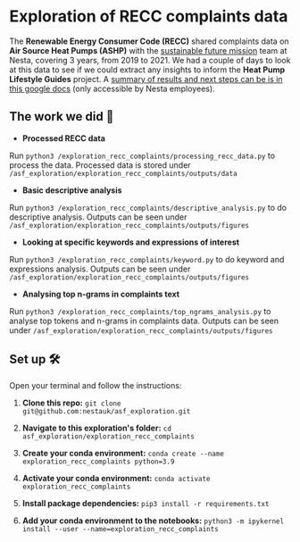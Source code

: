 # Exploration of RECC complaints data

The **Renewable Energy Consumer Code (RECC)** shared complaints data on **Air Source Heat Pumps (ASHP)** with the [sustainable future mission](https://www.nesta.org.uk/sustainable-future/#:~:text=Our%20goal%20is%20to%20reduce,comes%20from%20low%2Dcarbon%20sources.) team at Nesta, covering 3 years, from 2019 to 2021. We had a couple of days to look at this data to see if we could extract any insights to inform the **Heat Pump Lifestyle Guides** project. A [summary of results and next steps can be is in this google docs](https://docs.google.com/document/d/1zfvDfTmx2PlMW8N5y6ori_JAMXN3I60IlZOq_4diisU/edit#) (only accessible by Nesta employees).

## The work we did 📝

- **Processed RECC data**

Run `python3 /exploration_recc_complaints/processing_recc_data.py` to process the data. Processed data is stored under `/asf_exploration/exploration_recc_complaints/outputs/data`

- **Basic descriptive analysis**

Run `python3 /exploration_recc_complaints/descriptive_analysis.py` to do descriptive analysis. Outputs can be seen under `/asf_exploration/exploration_recc_complaints/outputs/figures`

- **Looking at specific keywords and expressions of interest**

Run `python3 /exploration_recc_complaints/keyword.py` to do keyword and expressions analysis. Outputs can be seen under `/asf_exploration/exploration_recc_complaints/outputs/figures`

- **Analysing top n-grams in complaints text**

Run `python3 /exploration_recc_complaints/top_ngrams_analysis.py` to analyse top tokens and n-grams in complaints data. Outputs can be seen under `/asf_exploration/exploration_recc_complaints/outputs/figures`

## Set up 🛠️
Open your terminal and follow the instructions:
1. **Clone this repo:** `git clone git@github.com:nestauk/asf_exploration.git`

2. **Navigate to this exploration's folder:** `cd asf_exploration/exploration_recc_complaints`

3. **Create your conda environment:** `conda create --name exploration_recc_complaints python=3.9`

4. **Activate your conda environment:** `conda activate exploration_recc_complaints`

5. **Install package dependencies:** `pip3 install -r requirements.txt`

6. **Add your conda environment to the notebooks:** `python3 -m ipykernel install --user --name=exploration_recc_complaints`